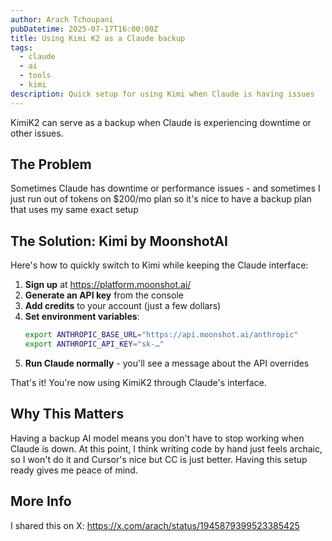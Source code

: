 ```yaml
---
author: Arach Tchoupani
pubDatetime: 2025-07-17T16:00:00Z
title: Using Kimi K2 as a Claude backup
tags:
  - claude
  - ai
  - tools
  - kimi
description: Quick setup for using Kimi when Claude is having issues
---
```


KimiK2 can serve as a backup when Claude is experiencing downtime or other issues.

## The Problem

Sometimes Claude has downtime or performance issues - and sometimes I just run out of tokens on $200/mo plan so it's nice to have a backup plan that uses my same exact setup

## The Solution: Kimi by MoonshotAI

Here's how to quickly switch to Kimi while keeping the Claude interface:

1. **Sign up** at https://platform.moonshot.ai/
2. **Generate an API key** from the console
3. **Add credits** to your account (just a few dollars)
4. **Set environment variables**:
   ```bash
   export ANTHROPIC_BASE_URL="https://api.moonshot.ai/anthropic"
   export ANTHROPIC_API_KEY="sk-…"
   ```
5. **Run Claude normally** - you'll see a message about the API overrides

That's it! You're now using KimiK2 through Claude's interface.

## Why This Matters

Having a backup AI model means you don't have to stop working when Claude is down. At this point, I think writing code by hand just feels archaic, so I won't do it and Cursor's nice but CC is just better. Having this setup ready gives me peace of mind.

## More Info

I shared this on X: https://x.com/arach/status/1945879399523385425